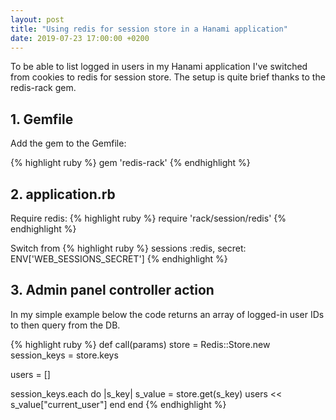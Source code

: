 ```yaml
---
layout: post
title: "Using redis for session store in a Hanami application"
date: 2019-07-23 17:00:00 +0200
---
```


To be able to list logged in users in my Hanami application I've switched from cookies
to redis for session store. The setup is quite brief thanks to the redis-rack gem.

## 1. Gemfile

Add the gem to the Gemfile:

{% highlight ruby %}
gem 'redis-rack'
{% endhighlight %}


## 2. application.rb

Require redis:
{% highlight ruby %}
require 'rack/session/redis'
{% endhighlight %}

Switch from
{% highlight ruby %}
sessions :redis, secret: ENV['WEB_SESSIONS_SECRET']
{% endhighlight %}

## 3. Admin panel controller action

In my simple example below the code returns an array of logged-in user IDs to then query from the DB.

{% highlight ruby %}
def call(params)
  store = Redis::Store.new
  session_keys = store.keys
  
  users = []
  
  session_keys.each do |s_key| 
    s_value = store.get(s_key)
    users << s_value["current_user"]
  end
end
{% endhighlight %}
